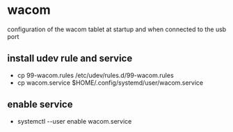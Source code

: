 # wacom

configuration of the wacom tablet at startup and when connected to the usb port

## install udev rule and service

- cp 99-wacom.rules /etc/udev/rules.d/99-wacom.rules
- cp wacom.service $HOME/.config/systemd/user/wacom.service

## enable service

- systemctl --user enable wacom.service
